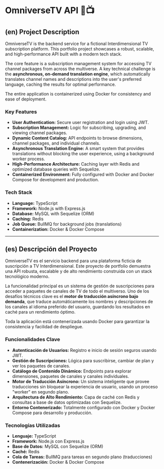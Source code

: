 # OmniverseTV API 🌌📺

## (en) Project Description

OmniverseTV is the backend service for a fictional Interdimensional TV subscription platform. This portfolio project showcases a robust, scalable, and high-performance API built with a modern tech stack.

The core feature is a subscription management system for accessing TV channel packages from across the multiverse. A key technical challenge is the **asynchronous, on-demand translation engine**, which automatically translates channel names and descriptions into the user's preferred language, caching the results for optimal performance.

The entire application is containerized using Docker for consistency and ease of deployment.

### Key Features

* **User Authentication:** Secure user registration and login using JWT.
* **Subscription Management:** Logic for subscribing, upgrading, and viewing channel packages.
* **Dynamic Content Catalog:** API endpoints to browse dimensions, channel packages, and individual channels.
* **Asynchronous Translation Engine:** A smart system that provides translations without blocking the user experience, using a background worker process.
* **High-Performance Architecture:** Caching layer with Redis and optimized database queries with Sequelize.
* **Containerized Environment:** Fully configured with Docker and Docker Compose for development and production.

### Tech Stack

* **Language:** TypeScript
* **Framework:** Node.js with Express.js
* **Database:** MySQL with Sequelize (ORM)
* **Caching:** Redis
* **Job Queue:** BullMQ for background jobs (translations)
* **Containerization:** Docker & Docker Compose

---

## (es) Descripción del Proyecto

OmniverseTV es el servicio backend para una plataforma ficticia de suscripción a TV Interdimensional. Este proyecto de portfolio demuestra una API robusta, escalable y de alto rendimiento construida con un stack tecnológico moderno.

La funcionalidad principal es un sistema de gestión de suscripciones para acceder a paquetes de canales de TV de todo el multiverso. Uno de los desafíos técnicos clave es el **motor de traducción asíncrono bajo demanda**, que traduce automáticamente los nombres y descripciones de los canales al idioma preferido del usuario, guardando los resultados en caché para un rendimiento óptimo.

Toda la aplicación está contenerizada usando Docker para garantizar la consistencia y facilidad de despliegue.

### Funcionalidades Clave

* **Autenticación de Usuarios:** Registro e inicio de sesión seguros usando JWT.
* **Gestión de Suscripciones:** Lógica para suscribirse, cambiar de plan y ver los paquetes de canales.
* **Catálogo de Contenido Dinámico:** Endpoints para explorar dimensiones, paquetes de canales y canales individuales.
* **Motor de Traducción Asíncrono:** Un sistema inteligente que provee traducciones sin bloquear la experiencia de usuario, usando un proceso "worker" en segundo plano.
* **Arquitectura de Alto Rendimiento:** Capa de caché con Redis y consultas a base de datos optimizadas con Sequelize.
* **Entorno Contenerizado:** Totalmente configurado con Docker y Docker Compose para desarrollo y producción.

### Tecnologías Utilizadas

* **Lenguaje:** TypeScript
* **Framework:** Node.js con Express.js
* **Base de Datos:** MySQL con Sequelize (ORM)
* **Caché:** Redis
* **Cola de Tareas:** BullMQ para tareas en segundo plano (traducciones)
* **Contenerización:** Docker & Docker Compose